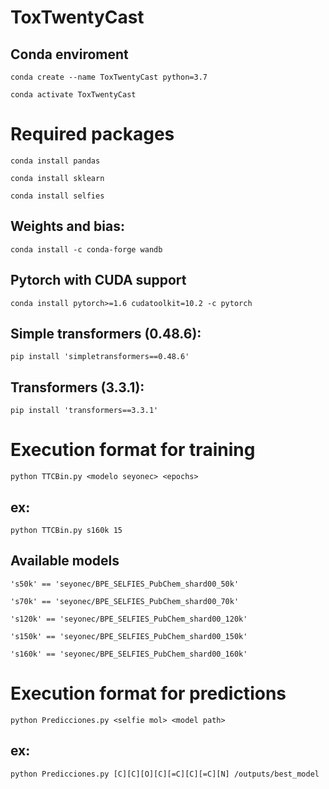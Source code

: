 # ToxTwentyCast

## Conda enviroment

`conda create --name ToxTwentyCast python=3.7`

`conda activate ToxTwentyCast `

# Required packages

`conda install pandas`

`conda install sklearn`

`conda install selfies`

## Weights and bias:
`conda install -c conda-forge wandb`


## Pytorch with CUDA support

`conda install pytorch>=1.6 cudatoolkit=10.2 -c pytorch`

## Simple transformers (0.48.6):

`pip install 'simpletransformers==0.48.6'`

## Transformers (3.3.1):

`pip install 'transformers==3.3.1'`

# Execution format for training

`python TTCBin.py <modelo seyonec> <epochs>`

## ex:

`python TTCBin.py s160k 15`

## Available models

`'s50k' == 'seyonec/BPE_SELFIES_PubChem_shard00_50k'`

`'s70k' == 'seyonec/BPE_SELFIES_PubChem_shard00_70k'`

`'s120k' == 'seyonec/BPE_SELFIES_PubChem_shard00_120k'`

`'s150k' == 'seyonec/BPE_SELFIES_PubChem_shard00_150k'`

`'s160k' == 'seyonec/BPE_SELFIES_PubChem_shard00_160k'`

# Execution format for predictions

`python Predicciones.py <selfie mol> <model path>`

## ex:

`python Predicciones.py [C][C][O][C][=C][C][=C][N] /outputs/best_model`
